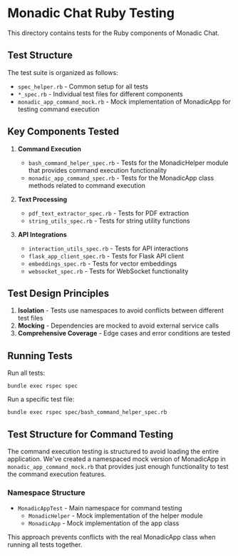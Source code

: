 # Monadic Chat Ruby Testing

This directory contains tests for the Ruby components of Monadic Chat.

## Test Structure

The test suite is organized as follows:

- `spec_helper.rb` - Common setup for all tests
- `*_spec.rb` - Individual test files for different components
- `monadic_app_command_mock.rb` - Mock implementation of MonadicApp for testing command execution

## Key Components Tested

1. **Command Execution**
   - `bash_command_helper_spec.rb` - Tests for the MonadicHelper module that provides command execution functionality
   - `monadic_app_command_spec.rb` - Tests for the MonadicApp class methods related to command execution

2. **Text Processing**
   - `pdf_text_extractor_spec.rb` - Tests for PDF extraction
   - `string_utils_spec.rb` - Tests for string utility functions

3. **API Integrations**
   - `interaction_utils_spec.rb` - Tests for API interactions
   - `flask_app_client_spec.rb` - Tests for Flask API client
   - `embeddings_spec.rb` - Tests for vector embeddings
   - `websocket_spec.rb` - Tests for WebSocket functionality

## Test Design Principles

1. **Isolation** - Tests use namespaces to avoid conflicts between different test files
2. **Mocking** - Dependencies are mocked to avoid external service calls
3. **Comprehensive Coverage** - Edge cases and error conditions are tested

## Running Tests

Run all tests:
```
bundle exec rspec spec
```

Run a specific test file:
```
bundle exec rspec spec/bash_command_helper_spec.rb
```

## Test Structure for Command Testing

The command execution testing is structured to avoid loading the entire application.
We've created a namespaced mock version of MonadicApp in `monadic_app_command_mock.rb` 
that provides just enough functionality to test the command execution features.

### Namespace Structure

- `MonadicAppTest` - Main namespace for command testing
  - `MonadicHelper` - Mock implementation of the helper module
  - `MonadicApp` - Mock implementation of the app class

This approach prevents conflicts with the real MonadicApp class when running all tests together.